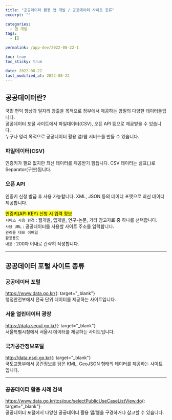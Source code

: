 ```yaml
---
title: "공공데이터 활용 앱 개발 / 공공데이터 사이트 종류"
excerpt: ""

categories:
  - 앱 개발
tags:
  - []

permalink: /app-dev/2022-08-22-1

toc: true
toc_sticky: true

date: 2022-08-22
last_modified_at: 2022-08-22
---
```


## 공공데이터란?
국민 편익 향상과 일자리 창출을 목적으로 정부에서 제공하는 양질의 다양한 데이터들입니다.  
공공데이터 포털 사이트에서 파일데이터(CSV), 오픈 API 등으로 제공받을 수 있습니다.  
누구나 영리 목적으로 공공데이터 활용 앱/웹 서비스를 만들 수 있습니다.

### 파일데이터(CSV)
인증키가 필요 없지만 최신 데이터를 제공받기 힘듭니다.
CSV 데이터는 쉼표(,)로 Separator(구분)됩니다.

### 오픈 API
인증키 신청 발급 후 사용 가능합니다.
XML, JSON 등의 데이터 포맷으로 최신 데이터 제공합니다.

<mark>인증키(API KEY) 신청 시 입력 정보</mark>  
`서비스 사용 환경` : 웹개발, 앱개발, 연구-논문, 기타 참고자료 중 하나를 선택합니다.  
`사용 URL` : 공공데이터를 사용할 사이트 주소를 입력합니다.  
`관리용 대표 이메일`  
`활용용도`  
`내용` : 200자 이내로 간략히 작성합니다.

---

## 공공데이터 포털 사이트 종류

### 공공데이터 포털
<https://www.data.go.kr/>{: target="_blank"}  
행정안전부에서 전국 단위 데이터를 제공하는 사이트입니다.

### 서울 열린데이터 광장
<https://data.seoul.go.kr/>{: target="_blank"}  
서울특별시청에서 서울시 데이터를 제공하는 사이트입니다.

### 국가공간정보포털
<http://data.nsdi.go.kr/>{: target="_blank"}  
국토교통부에서 공간정보를 담은 KML, GeoJSON 형태의 데이터를 제공하는 사이트입니다.

---

### 공공데이터 활용 사례 검색

<https://www.data.go.kr/tcs/puc/selectPublicUseCaseListView.do>{: target="_blank"}  
공공데이터 포털에서 다양한 공공데이터 활용 앱/웹을 구경하거나 참고할 수 있습니다.